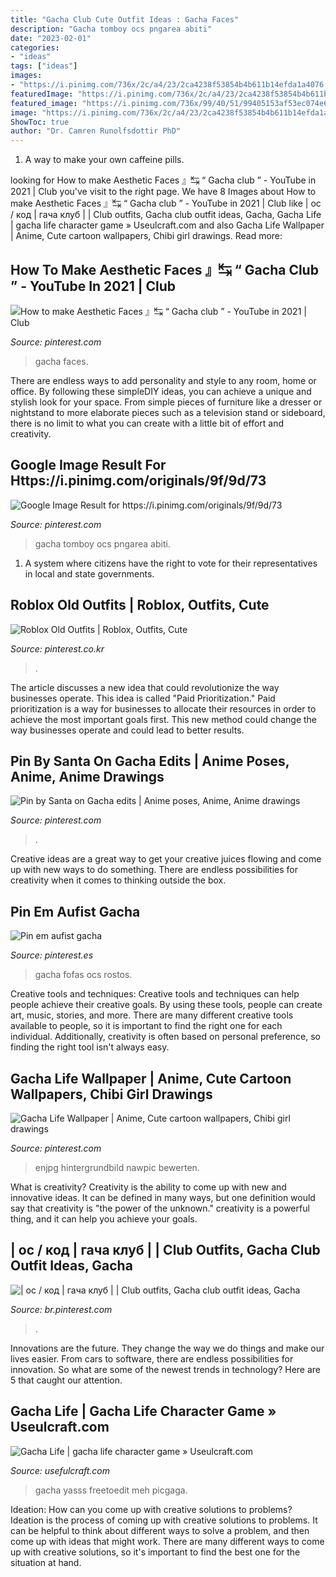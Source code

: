 ```yaml
---
title: "Gacha Club Cute Outfit Ideas : Gacha Faces"
description: "Gacha tomboy ocs pngarea abiti"
date: "2023-02-01"
categories:
- "ideas"
tags: ["ideas"]
images:
- "https://i.pinimg.com/736x/2c/a4/23/2ca4238f53854b4b611b14efda1a4076.jpg"
featuredImage: "https://i.pinimg.com/736x/2c/a4/23/2ca4238f53854b4b611b14efda1a4076.jpg"
featured_image: "https://i.pinimg.com/736x/99/40/51/99405153af53ec074e6cb5aed89479bf.jpg"
image: "https://i.pinimg.com/736x/2c/a4/23/2ca4238f53854b4b611b14efda1a4076.jpg"
ShowToc: true
author: "Dr. Camren Runolfsdottir PhD"
---
```



1. A way to make your own caffeine pills.

	

		
looking for How to make Aesthetic Faces 』↹ “ Gacha club ” - YouTube in 2021 | Club you've visit to the right page. We have 8 Images about How to make Aesthetic Faces 』↹ “ Gacha club ” - YouTube in 2021 | Club like | ос / код | гача клуб | | Club outfits, Gacha club outfit ideas, Gacha, Gacha Life | gacha life character game » Useulcraft.com and also Gacha Life Wallpaper | Anime, Cute cartoon wallpapers, Chibi girl drawings. Read more:
		
    
## How To Make Aesthetic Faces 』↹ “ Gacha Club ” - YouTube In 2021 | Club

<img loading=lazy src="https://i.pinimg.com/736x/48/66/31/486631367f4eac6ffdc5a551db3a1429.jpg" onerror="this.onerror=null;this.src='https://tse4.mm.bing.net/th?id=OIP.U0t3sfJnANVmLRxyF3hjuQHaFj&amp;pid=15.1';" alt="How to make Aesthetic Faces 』↹ “ Gacha club ” - YouTube in 2021 | Club">

_Source: pinterest.com_

>gacha faces. 

	

There are endless ways to add personality and style to any room, home or office. By following these simpleDIY ideas, you can achieve a unique and stylish look for your space. From simple pieces of furniture like a dresser or nightstand to more elaborate pieces such as a television stand or sideboard, there is no limit to what you can create with a little bit of effort and creativity.

    
## Google Image Result For Https://i.pinimg.com/originals/9f/9d/73

<img loading=lazy src="https://i.pinimg.com/736x/8b/4b/f9/8b4bf9d3b6191be0ee4d97a2d3fce9fc.jpg" onerror="this.onerror=null;this.src='https://tse4.mm.bing.net/th?id=OIP.V6XvSygFRI7vXLIyhdf6bwAAAA&amp;pid=15.1';" alt="Google Image Result for https://i.pinimg.com/originals/9f/9d/73">

_Source: pinterest.com_

>gacha tomboy ocs pngarea abiti. 

	

1. A system where citizens have the right to vote for their representatives in local and state governments.

    
## Roblox Old Outfits | Roblox, Outfits, Cute

<img loading=lazy src="https://i.pinimg.com/736x/e2/c5/ba/e2c5baa62f3c4b78d5727e810533d8b4.jpg" onerror="this.onerror=null;this.src='https://tse2.mm.bing.net/th?id=OIP._lVG8m92mdIWTmRVfcZIbwHaO0&amp;pid=15.1';" alt="Roblox Old Outfits | Roblox, Outfits, Cute">

_Source: pinterest.co.kr_

>. 

	

The article discusses a new idea that could revolutionize the way businesses operate. This idea is called "Paid Prioritization." Paid prioritization is a way for businesses to allocate their resources in order to achieve the most important goals first. This new method could change the way businesses operate and could lead to better results.

    
## Pin By Santa On Gacha Edits | Anime Poses, Anime, Anime Drawings

<img loading=lazy src="https://i.pinimg.com/736x/2c/a4/23/2ca4238f53854b4b611b14efda1a4076.jpg" onerror="this.onerror=null;this.src='https://tse1.mm.bing.net/th?id=OIP.6EfBhJagzNApdfHut-TxIQHaHa&amp;pid=15.1';" alt="Pin by Santa on Gacha edits | Anime poses, Anime, Anime drawings">

_Source: pinterest.com_

>. 

	

Creative ideas are a great way to get your creative juices flowing and come up with new ways to do something. There are endless possibilities for creativity when it comes to thinking outside the box.

    
## Pin Em Aufist Gacha

<img loading=lazy src="https://i.pinimg.com/736x/ad/0b/39/ad0b395c377897634b0725eff73b1614.jpg" onerror="this.onerror=null;this.src='https://tse3.mm.bing.net/th?id=OIP.RgmEgN_78Hsdd_QTUFxKqgAAAA&amp;pid=15.1';" alt="Pin em aufist gacha">

_Source: pinterest.es_

>gacha fofas ocs rostos. 

	

Creative tools and techniques:
Creative tools and techniques can help people achieve their creative goals. By using these tools, people can create art, music, stories, and more. There are many different creative tools available to people, so it is important to find the right one for each individual. Additionally, creativity is often based on personal preference, so finding the right tool isn't always easy.

    
## Gacha Life Wallpaper | Anime, Cute Cartoon Wallpapers, Chibi Girl Drawings

<img loading=lazy src="https://i.pinimg.com/736x/6d/51/56/6d515680bd6176800cefdcf6185a03b7.jpg" onerror="this.onerror=null;this.src='https://tse3.mm.bing.net/th?id=OIP.Ur24uFF02eWNuXWm9PZdtAHaNK&amp;pid=15.1';" alt="Gacha Life Wallpaper | Anime, Cute cartoon wallpapers, Chibi girl drawings">

_Source: pinterest.com_

>enjpg hintergrundbild nawpic bewerten. 

	

What is creativity?
Creativity is the ability to come up with new and innovative ideas. It can be defined in many ways, but one definition would say that creativity is "the power of the unknown." creativity is a powerful thing, and it can help you achieve your goals.

    
## | ос / код | гача клуб | | Club Outfits, Gacha Club Outfit Ideas, Gacha

<img loading=lazy src="https://i.pinimg.com/736x/99/40/51/99405153af53ec074e6cb5aed89479bf.jpg" onerror="this.onerror=null;this.src='https://tse3.mm.bing.net/th?id=OIP.w7dwLrE3oxUjaHQ7HVWUGgHaJ3&amp;pid=15.1';" alt="| ос / код | гача клуб | | Club outfits, Gacha club outfit ideas, Gacha">

_Source: br.pinterest.com_

>. 

	

Innovations are the future. They change the way we do things and make our lives easier. From cars to software, there are endless possibilities for innovation. So what are some of the newest trends in technology? Here are 5 that caught our attention.

    
## Gacha Life | Gacha Life Character Game » Useulcraft.com

<img loading=lazy src="https://www.usefulcraft.com/wp-content/uploads/2019/12/gacha-life-5.jpg" onerror="this.onerror=null;this.src='https://tse3.mm.bing.net/th?id=OIP.PFkqfbGUZcSgPp0_6YqH3QHaFq&amp;pid=15.1';" alt="Gacha Life | gacha life character game » Useulcraft.com">

_Source: usefulcraft.com_

>gacha yasss freetoedit meh picgaga. 

	

Ideation: How can you come up with creative solutions to problems?
Ideation is the process of coming up with creative solutions to problems. It can be helpful to think about different ways to solve a problem, and then come up with ideas that might work. There are many different ways to come up with creative solutions, so it's important to find the best one for the situation at hand.

